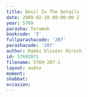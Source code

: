 ```yaml
---
title: Devil In The Details
date: 2009-02-28 00:00:00 Z
year: 5769
parasha: Terumah
bookcode: '2'
fullparashacode: '207'
parashacode: '207'
author: Rabbi Eliezer Hirsch
id: 57692071
filename: 5769-207-1
layout: audio
moment: 
shabbat: 
occasion: 
---
```



